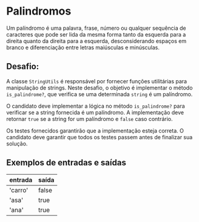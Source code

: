 # Palindromos
Um palíndromo é uma palavra, frase, número ou qualquer sequência de caracteres que pode ser lida da mesma forma tanto da esquerda para a direita quanto da direita para a esquerda, desconsiderando espaços em branco e diferenciação entre letras maiúsculas e minúsculas.

## Desafio:
A classe ```StringUtils``` é responsável por fornecer funções utilitárias para manipulação de strings. Neste desafio, o objetivo é implementar o método ```is_palindrome?```, que verifica se uma determinada ```string``` é um palíndromo.

O candidato deve implementar a lógica no método ```is_palindrome?``` para verificar se a string fornecida é um palíndromo. A implementação deve retornar ```true``` se a string for um palíndromo e ```false``` caso contrário.

Os testes fornecidos garantirão que a implementação esteja correta. O candidato deve garantir que todos os testes passem antes de finalizar sua solução.


## Exemplos de entradas e saídas 

| entrada |  saída |
|---------|--------|
| 'carro' | false  | 
| 'asa'   | true   | 
| 'ana'   | true   | 